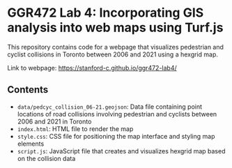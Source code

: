 # GGR472 Lab 4: Incorporating GIS analysis into web maps using Turf.js
 
This repository contains code for a webpage that visualizes pedestrian and cyclist collisions in Toronto between 2006 and 2021 using a hexgrid map.

Link to webpage: https://stanford-c.github.io/ggr472-lab4/

## Contents
- `data/pedcyc_collision_06-21.geojson`: Data file containing point locations of road collisions involving pedestrian and cyclists between 2006 and 2021 in Toronto 
- `index.html`: HTML file to render the map
- `style.css`: CSS file for positioning the map interface and styling map elements
- `script.js`: JavaScript file that creates and visualizes hexgrid map based on the collision data